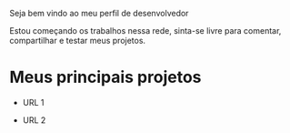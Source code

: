 Seja bem vindo ao meu perfil de desenvolvedor

Estou começando os trabalhos nessa rede, sinta-se livre para comentar, compartilhar e testar meus projetos.

# Meus principais projetos

- URL 1

- URL 2
<!--
**Douglas0885/Douglas0885** is a ✨ _special_ ✨ repository because its `README.md` (this file) appears on your GitHub profile.

Here are some ideas to get you started:

- 🔭 I’m currently working on ...
- 🌱 I’m currently learning ...
- 👯 I’m looking to collaborate on ...
- 🤔 I’m looking for help with ...
- 💬 Ask me about ...
- 📫 How to reach me: ...
- 😄 Pronouns: ...
- ⚡ Fun fact: ...
-->

